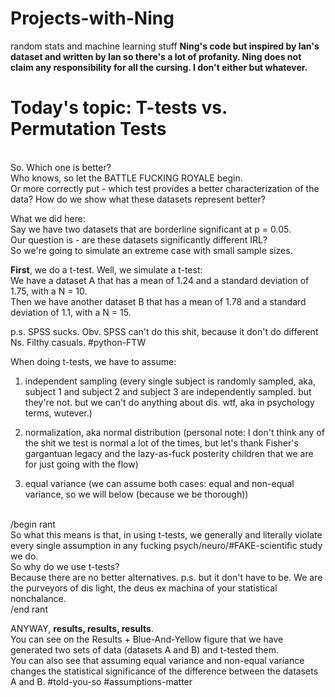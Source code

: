 # Projects-with-Ning
random stats and machine learning stuff
**Ning's code but inspired by Ian's dataset and written by Ian so there's a lot of profanity. Ning does not claim any responsibility for all the cursing. I don't either but whatever.**

# Today's topic: T-tests vs. Permutation Tests

<br />So. Which one is better?
<br />Who knows, so let the BATTLE FUCKING ROYALE begin.
<br />Or more correctly put - which test provides a better characterization of the data? How do we show what these datasets represent better?

What we did here:
<br />Say we have two datasets that are borderline significant at p = 0.05.
<br />Our question is - are these datasets significantly different IRL?
<br />So we're going to simulate an extreme case with small sample sizes. 

**First**, we do a t-test. Well, we simulate a t-test:
<br />We have a dataset A that has a mean of 1.24 and a standard deviation of 1.75, with a N = 10.
<br />Then we have another dataset B that has a mean of 1.78 and a standard deviation of 1.1, with a N = 15.

p.s. SPSS sucks. Obv. SPSS can't do this shit, because it don't do different Ns. Filthy casuals. #python-FTW

When doing t-tests, we have to assume:

1. independent sampling (every single subject is randomly sampled, aka, subject 1 and subject 2 and subject 3 are independently sampled. but they're not. but we can't do anything about dis. wtf, aka in psychology terms, wutever.)

2. normalization, aka normal distribution (personal note: I don't think any of the shit we test is normal a lot of the times, but let's thank Fisher's gargantuan legacy and the lazy-as-fuck posterity children that we are for just going with the flow)

3. equal variance (we can assume both cases: equal and non-equal variance, so we will below (because we be thorough))

<br />/begin rant
<br />So what this means is that, in using t-tests, we generally and literally violate every single assumption in any fucking psych/neuro/#FAKE-scientific study we do. 
<br />So why do we use t-tests?
<br />Because there are no better alternatives. p.s. but it don't have to be. We are the purveyors of dis light, the deus ex machina of your statistical nonchalance.
<br />/end rant

ANYWAY, **results, results, results**. 
<br />You can see on the Results + Blue-And-Yellow figure that we have generated two sets of data (datasets A and B) and t-tested them.
<br />You can also see that assuming equal variance and non-equal variance changes the statistical significance of the difference between the datasets A and B. #told-you-so #assumptions-matter
